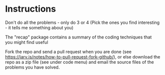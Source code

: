 # Instructions

Don't do all the problems - only do 3 or 4
(Pick the ones you find interesting - it tells me something about you)

The "recap" package contains a summary of the coding techniques that you might find useful

Fork the repo and send a pull request when you are done (see <https://jarv.is/notes/how-to-pull-request-fork-github/>), or else download the repo as a zip file (see under code menu) and email the source files of the problems you have solved.
